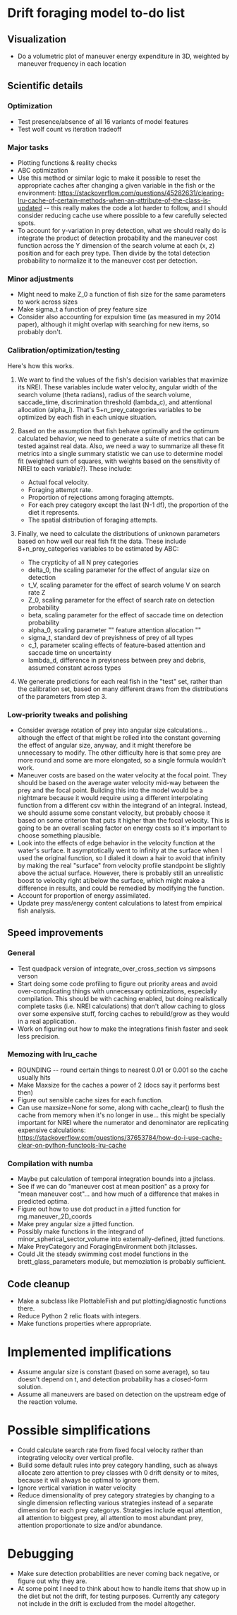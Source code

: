 # Drift foraging model to-do list

## Visualization

* Do a volumetric plot of maneuver energy expenditure in 3D, weighted by maneuver frequency in each location

## Scientific details

### Optimization

* Test presence/absence of all 16 variants of model features
* Test wolf count vs iteration tradeoff

### Major tasks

* Plotting functions & reality checks
* ABC optimization
* Use this method or similar logic to make it possible to reset the appropriate caches after changing a given variable in the fish or the environment: https://stackoverflow.com/questions/45282631/clearing-lru-cache-of-certain-methods-when-an-attribute-of-the-class-is-updated -- this really makes the code a lot harder to follow, and I should consider reducing cache use where possible to a few carefully selected spots.
* To account for y-variation in prey detection, what we should really do is integrate the product of detection probability and the maneuver cost function across the Y dimension of the search volume at each (x, z) position and for each prey type. Then divide by the total detection probability to normalize it to the maneuver cost per detection.

### Minor adjustments

* Might need to make Z_0 a function of fish size for the same parameters to work across sizes
* Make sigma_t a function of prey feature size
* Consider also accounting for expulsion time (as measured in my 2014 paper),  although it might overlap with searching for new items, so probably don't.

### Calibration/optimization/testing

Here's how this works.

1. We want to find the values of the fish's decision variables that maximize its NREI. These variables include water velocity, angular width of the search volume (theta radians), radius of the search volume, saccade_time, discrimination threshold (lambda_c), and attentional allocation (alpha_i). That's 5+n_prey_categories variables to be optimized by each fish in each unique situation.

2. Based on the assumption that fish behave optimally and the optimum calculated behavior, we need to generate a suite of metrics that can be tested against real data. Also, we need a way to summarize all these fit metrics into a single summary statistic we can use to determine model fit (weighted sum of squares, with weights based on the sensitivity of NREI to each variable?). 
These include:
    * Actual focal velocity.
    * Foraging attempt rate.
    * Proportion of rejections among foraging attempts.
    * For each prey category except the last (N-1 df), the proportion of the diet it represents.
    * The spatial distribution of foraging attempts.
    
3. Finally, we need to calculate the distributions of unknown parameters based on how well our real fish fit the data. These include 8+n_prey_categories variables to be estimated by ABC:
    * The crypticity of all N prey categories
    * delta_0, the scaling parameter for the effect of angular size on detection
    * t_V, scaling parameter for the effect of search volume V on search rate Z
    * Z_0, scaling parameter for the effect of search rate on detection probability
    * beta, scaling parameter for the effect of saccade time on detection probability
    * alpha_0, scaling parameter "" feature attention allocation ""
    * sigma_t, standard dev of preyishness of prey of all types
    * c_1, parameter scaling effects of feature-based attention and saccade time on uncertainty
    * lambda_d, difference in preyisness between prey and debris, assumed constant across types
  
4. We generate predictions for each real fish in the "test" set, rather than the calibration set, based on many different draws from the distributions of the parameters from step 3.

### Low-priority tweaks and polishing

* Consider average rotation of prey into angular size calculations... although the effect of that might be rolled into the constant governing the effect of angular size, anyway, and it might therefore be unnecessary to modify. The other difficulty here is that some prey are more round and some are more elongated, so a single formula wouldn't work.
* Maneuver costs are based on the water velocity at the focal point. They should be based on the average water velocity mid-way between the prey and the focal point. Building this into the model would be a nightmare because it would require using a different 
 interpolating function from a different csv within the integrand of an integral.
 Instead, we should assume some constant velocity, but probably choose it based on 
 some criterion that puts it higher than the focal velocity. This is going to be an 
 overall scaling factor on energy costs so it's important to choose something plausible.
* Look into the effects of edge behavior in the velocity function at the water's surface. It asymptotically went to infinity at the surface when I used the original function, so I dialed it down a hair to avoid that infinity by making the real "surface" from velocity profile standpoint be slightly above the actual surface. However, there is probably still an unrealistic boost to velocity right at/below the surface, which might make a difference in results, and could be remedied by modifying the function.
* Account for proportion of energy assimilated.
* Update prey mass/energy content calculations to latest from empirical fish analysis.

## Speed improvements

### General

* Test quadpack version of integrate_over_cross_section vs simpsons verson
* Start doing some code profiling to figure out priority areas and avoid over-complicating things with unnecessary optimizations, especially compilation. This should be with
  caching enabled, but doing realistically complete tasks (i.e. NREI calculations) that 
  don't allow caching to gloss over some expensive stuff, forcing caches to rebuild/grow
  as they would in a real application.
* Work on figuring out how to make the integrations finish faster and seek less precision.

### Memozing with lru_cache

* ROUNDING -- round certain things to nearest 0.01 or 0.001 so the cache usually hits
* Make Maxsize for the caches a power of 2 (docs say it performs best then)
* Figure out sensible cache sizes for each function.
* Can use maxsize=None for some, along with cache_clear() to flush the cache from memory when it's no longer in use... this might be specially important for NREI where the numerator and denominator are replicating expensive calculations: https://stackoverflow.com/questions/37653784/how-do-i-use-cache-clear-on-python-functools-lru-cache

### Compilation with numba

* Maybe put calculation of temporal integration bounds into a jitclass.
* See if we can do "maneuver cost at mean position" as a proxy for "mean maneuver cost"...
  and how much of a difference that makes in predicted optima.
* Figure out how to use dot product in a jitted function for mg.maneuver_2D_coords
* Make prey angular size a jitted function.
* Possibly make functions in the integrand of minor_spherical_sector_volume into externally-defined, jitted functions.
* Make PreyCategory and ForagingEnvironment both jitclasses.
* Could Jit the steady swimming cost model functions in the brett_glass_parameters module, but memoziation is probably sufficient.

## Code cleanup

* Make a subclass like PlottableFish and put plotting/diagnostic functions there.
* Reduce Python 2 relic floats with integers.
* Make functions properties where appropriate.

# Implemented implifications
* Assume angular size is constant (based on some average), so tau doesn't depend
  on t, and detection probability has a closed-form solution.
* Assume all maneuvers are based on detection on the upstream edge of the reaction volume.

# Possible simplifications

* Could calculate search rate from fixed focal velocity rather than integrating velocity over vertical profile.
* Build some default rules into prey category handling, such as always allocate
  zero attention to prey classes with 0 drift density or to mites, because it will
  always be optimal to ignore them.
* Ignore vertical variation in water velocity
* Reduce dimensionality of prey category strategies by changing to a single dimension reflecting various strategies instead of a separate dimension for each prey categorys. Strategies include equal attention, all attention to biggest prey, all attention to most abundant prey, attention proportionate to size and/or abundance.
  
# Debugging

* Make sure detection probabilities are never coming back negative, or figure out why they are.
* At some point I need to think about how to handle items that show up in the diet but not the drift, for testing purposes. Currently any category not include in the drift is excluded from the model altogether.